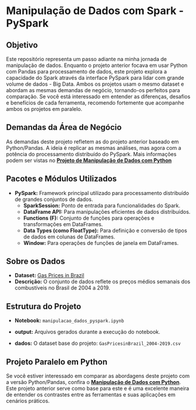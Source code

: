 # Manipulação de Dados com Spark - PySpark

## Objetivo
Este repositório representa um passo adiante na minha jornada de manipulação de dados. Enquanto o projeto anterior focava em usar Python com Pandas para processamento de dados, este projeto explora a capacidade do Spark através da interface PySpark para lidar com grande volume de dados - Big Data. Ambos os projetos usam o mesmo dataset e abordam as mesmas demandas de negócio, tornando-os perfeitos para comparação. Se você está interessado em entender as diferenças, desafios e benefícios de cada ferramenta, recomendo fortemente que acompanhe ambos os projetos em paralelo.

## Demandas da Área de Negócio
As demandas deste projeto refletem as do projeto anterior baseado em Python/Pandas. A ideia é replicar as mesmas análises, mas agora com a potência do processamento distribuído do PySpark.
Mais informações podem ser vistas no [**Projeto de Manipulação de Dados com Python**](https://github.com/cinthialet/python-manipulacao-dados)

## Pacotes e Módulos Utilizados
- **PySpark:** Framework principal utilizado para processamento distribuído de grandes conjuntos de dados.
  - **SparkSession:** Ponto de entrada para funcionalidades do Spark.
  - **DataFrame API:** Para manipulações eficientes de dados distribuídos.
  - **Functions (F):** Conjunto de funções para operações e transformações em DataFrames.
  - **Data Types (como FloatType):** Para definição e conversão de tipos de dados em colunas de DataFrames.
  - **Window:** Para operações de funções de janela em DataFrames.

## Sobre os Dados
- **Dataset:** [Gas Prices in Brazil](https://www.kaggle.com/matheusfreitag/gas-prices-in-brazil)
- **Descrição:** O conjunto de dados reflete os preços médios semanais dos combustíveis no Brasil de 2004 a 2019.

## Estrutura do Projeto
- **Notebook:** `manipulacao_dados_pyspark.ipynb`
  
- **output:** Arquivos gerados durante a execução do notebook.
  
- **dados:** O dataset base do projeto: `GasPricesinBrazil_2004-2019.csv`

## Projeto Paralelo em Python
Se você estiver interessado em comparar as abordagens deste projeto com a versão Python/Pandas, confira o [**Manipulação de Dados com Python**](https://github.com/cinthialet/python-manipulacao-dados). Este projeto anterior serve como base para este e é uma excelente maneira de entender os contrastes entre as ferramentas e suas aplicações em cenários práticos.

